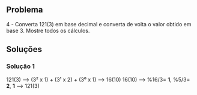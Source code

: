 ## Problema

4 - Converta 121(3) em base decimal e converta de volta o valor obtido em base 3. Mostre todos os cálculos.

## Soluções

### Solução 1

121(3) --> (3² x 1) + (3¹ x 2) + (3⁰ x 1) --> 16(10)
16(10) --> %16/3= **1**, %5/3= **2**, **1** --> 121(3)
